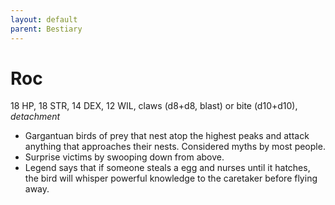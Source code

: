 ```yaml
---
layout: default
parent: Bestiary
---
```


# Roc

18 HP, 18 STR, 14 DEX, 12 WIL, claws (d8+d8, blast) or bite (d10+d10), _detachment_

- Gargantuan birds of prey that nest atop the highest peaks and attack anything that approaches their nests. Considered myths by most people.
- Surprise victims by swooping down from above.
- Legend says that if someone steals a egg and nurses until it hatches, the bird will whisper powerful knowledge to the caretaker before flying away.
